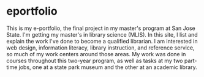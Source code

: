 # eportfolio 
This is my e-portfolio, the final project in my master's program at San Jose State. I'm getting my master's in library science (MLIS). In this site, I list and explain the work I've done to become a qualified librarian. I am interested in web design, information literacy, library instruction, and reference service, so much of my work centers around those areas. My work was done in courses throughout this two-year program, as well as tasks at my two part-time jobs, one at a state park museum and the other at an academic library. 
